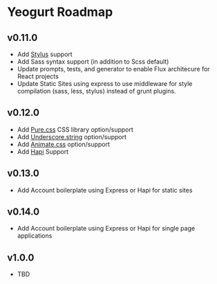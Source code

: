 # Yeogurt Roadmap

## v0.11.0
* Add [Stylus](http://learnboost.github.io/stylus/) support
* Add Sass syntax support (in addition to Scss default)
* Update prompts, tests, and generator to enable Flux architecure for React projects
* Update Static Sites using express to use middleware for style compilation (sass, less, stylus) instead of grunt plugins.

## v0.12.0
* Add [Pure.css](http://purecss.io/) CSS library option/support
* Add [Underscore.string](http://epeli.github.io/underscore.string/) option/support
* Add [Animate.css](http://daneden.github.io/animate.css/) option/support
* Add [Hapi](http://hapijs.com/) Support

## v0.13.0
* Add Account boilerplate using Express or Hapi for static sites

## v0.14.0
* Add Account boilerplate using Express or Hapi for single page applications

## v1.0.0
* TBD